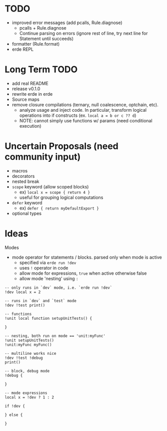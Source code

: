 # TODO

- improved error messages (add pcalls, Rule.diagnose)
  - pcalls + Rule.diagnose
  - Continue parsing on errors (ignore rest of line, try next line for Statement until succeeds)
- formatter (Rule.format)
- erde REPL

# Long Term TODO

- add real README
- release v0.1.0
- rewrite erde in erde
- Source maps
- remove closure compilations (ternary, null coalescence, optchain, etc).
  - analyze usage and inject code. In particular, transform logical operations into if constructs (ex. `local a = b or c ?? d`)
  - NOTE: cannot simply use functions w/ params (need conditional execution)

# Uncertain Proposals (need community input)

- macros
- decorators
- nested break
- `scope` keyword (allow scoped blocks)
  - ex) `local x = scope { return 4 }`
  - useful for grouping logical computations
- `defer` keyword
  - ex) `defer { return myDefaultExport }`
- optional types

# Ideas

Modes
- mode operator for statements / blocks. parsed only when mode is active
  - specified via `erde run !dev`
  - uses `!` operator in code
  - allow mode for expressions, `true` when active otherwise false
  - allow mode 'nesting' using `:`

```erde
-- only runs in `dev` mode, i.e. `erde run !dev`
!dev local x = 2

-- runs in `dev` and `test` mode
!dev !test print()

-- functions
!unit local function setupUnitTests() {

}

-- nesting, both run on mode == 'unit:myFunc'
!unit setupUnitTests()
!unit:myFunc myFunc()

-- multiline works nice
!dev !test !debug
print()

-- block, debug mode
!debug {

}

-- mode expressions
local x = !dev ? 1 : 2

if !dev {
  
} else {

}
```
